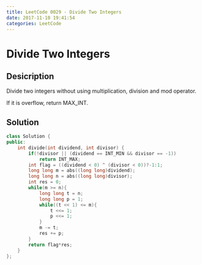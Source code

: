 ```yaml
---
title: LeetCode 0029 - Divide Two Integers
date: 2017-11-10 19:41:54
categories: LeetCode
---
```

# Divide Two Integers #

<!--more-->

## Desicription ##

Divide two integers without using multiplication, division and mod operator.

If it is overflow, return MAX_INT.

## Solution ##

```cpp
class Solution {
public:
    int divide(int dividend, int divisor) {
        if(!divisor || (dividend == INT_MIN && divisor == -1))
            return INT_MAX;
        int flag = ((dividend < 0) ^ (divisor < 0))?-1:1;
        long long m = abs((long long)dividend);
        long long n = abs((long long)divisor);
        int res = 0;
        while(m >= n){
            long long t = n;
            long long p = 1;
            while((t << 1) <= m){
                t <<= 1;
                p <<= 1;
            }
            m -= t;
            res += p;
        }
        return flag*res;
    }
};
```